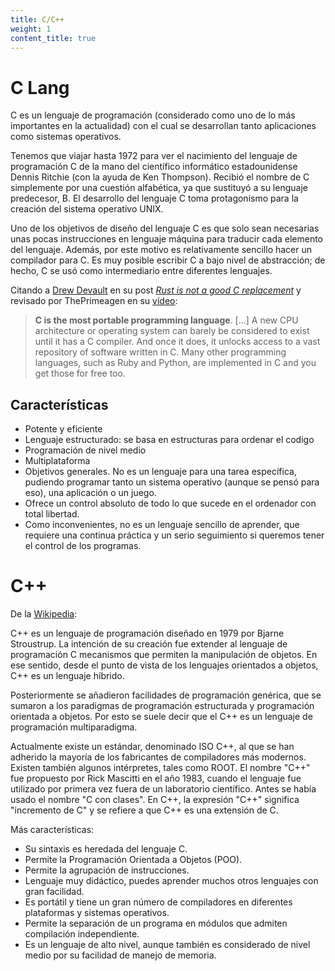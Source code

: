 ```yaml
---
title: C/C++
weight: 1
content_title: true
---
```


# C Lang

C es un lenguaje de programación (considerado como uno de lo más importantes en
la actualidad) con el cual se desarrollan tanto aplicaciones como sistemas
operativos.

Tenemos que viajar hasta 1972 para ver el nacimiento del lenguaje de
programación C de la mano del científico informático estadounidense Dennis
Ritchie (con la ayuda de Ken Thompson). Recibió el nombre de C simplemente por
una cuestión alfabética, ya que sustituyó a su lenguaje predecesor, B. El
desarrollo del lenguaje C toma protagonismo para la creación del sistema
operativo UNIX.

Uno de los objetivos de diseño del lenguaje C es que solo sean necesarias unas
pocas instrucciones en lenguaje máquina para traducir cada elemento del
lenguaje. Además, por este  motivo es relativamente sencillo hacer un compilador
para C. Es muy posible escribir C a bajo nivel de abstracción; de hecho, C se
usó como intermediario entre diferentes lenguajes.

Citando a [Drew Devault] en su post [_Rust is not a good C replacement_]
y revisado por ThePrimeagen en su [vídeo]:

> **C is the most portable programming language**. [...] A new CPU architecture
> or operating system can barely be considered to exist until it has
> a C compiler. And once it does, it unlocks access to a vast repository of
> software written in C. Many other programming languages, such as Ruby and
> Python, are implemented in C and you get those for free too.

[Drew Devault]:                       https://drewdevault.com/
[_Rust is not a good C replacement_]: https://drewdevault.com/2019/03/25/Rust-is-not-a-good-C-replacement.html
[vídeo]:                              https://youtu.be/OUC75Uprk8U


## Características

- Potente y eficiente
- Lenguaje estructurado: se basa en estructuras para ordenar el codigo
- Programación de nivel medio
- Multiplataforma
- Objetivos generales. No es un lenguaje para una tarea específica, pudiendo
  programar tanto un sistema operativo (aunque se pensó para eso), una
  aplicación o un juego.
- Ofrece un control absoluto de todo lo que sucede en el ordenador con total
  libertad.
- Como inconvenientes, no es un lenguaje sencillo de aprender, que requiere una
  continua práctica y un serio seguimiento si queremos tener el control de los
  programas.

# C++

De la [Wikipedia](https://es.wikipedia.org/wiki/C%2B%2B):

C++ es un lenguaje de programación diseñado en 1979 por Bjarne Stroustrup. La
intención de su creación fue extender al lenguaje de programación C mecanismos
que permiten la manipulación de objetos. En ese sentido, desde el punto de vista
de los lenguajes orientados a objetos, C++ es un lenguaje híbrido.

Posteriormente se añadieron facilidades de programación genérica, que se sumaron
a los paradigmas de programación estructurada y programación orientada a
objetos. Por esto se suele decir que el C++ es un lenguaje de programación
multiparadigma.

Actualmente existe un estándar, denominado ISO C++, al que se
han adherido la mayoría de los fabricantes de compiladores más modernos. Existen
también algunos intérpretes, tales como ROOT.  El nombre "C++" fue propuesto por
Rick Mascitti en el año 1983, cuando el lenguaje fue utilizado por primera vez
fuera de un laboratorio científico. Antes se había usado el nombre "C con
clases". En C++, la expresión "C++" significa "incremento de C" y se refiere a
que C++ es una extensión de C.

Más características:

- Su sintaxis es heredada del lenguaje C.
- Permite la Programación Orientada a Objetos (POO).
- Permite la agrupación de instrucciones.
- Lenguaje muy didáctico, puedes aprender muchos otros lenguajes con gran
  facilidad.
- Es portátil y tiene un gran número de compiladores en diferentes plataformas
  y sistemas operativos.
- Permite la separación de un programa en módulos que admiten compilación
  independiente.
- Es un lenguaje de alto nivel, aunque también es considerado de nivel medio por
  su facilidad de manejo de memoria.

